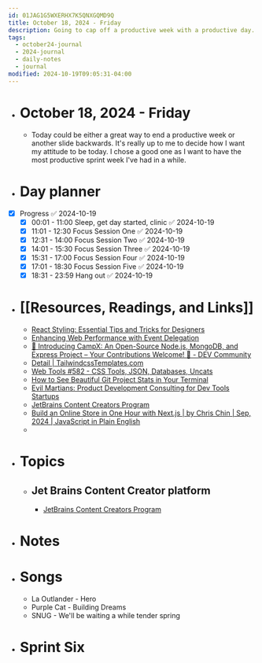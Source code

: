 ```yaml
---
id: 01JAG1G5WXERHX7K5QNXGQMD9Q
title: October 18, 2024 - Friday
description: Going to cap off a productive week with a productive day.
tags:
  - october24-journal
  - 2024-journal
  - daily-notes
  - journal
modified: 2024-10-19T09:05:31-04:00
---
```

- # October 18, 2024 - Friday
	- Today could be either a great way to end a productive week or another slide backwards. It's really up to me to decide how I want my attitude to be today. I chose a good one as I want to have the most productive sprint week I've had in a while.

- # Day planner
- [x] Progress ✅ 2024-10-19
	- [x] 00:01 - 11:00 Sleep, get day started, clinic ✅ 2024-10-19
	- [x] 11:01 - 12:30 Focus Session One ✅ 2024-10-19
	- [x] 12:31 - 14:00 Focus Session Two ✅ 2024-10-19
	- [x] 14:01 - 15:30 Focus Session Three ✅ 2024-10-19
	- [x] 15:31 - 17:00 Focus Session Four ✅ 2024-10-19
	- [x] 17:01 - 18:30 Focus Session Five ✅ 2024-10-19
	- [x] 18:31 - 23:59 Hang out ✅ 2024-10-19

- # [[Resources, Readings, and Links]]
	- [React Styling: Essential Tips and Tricks for Designers](https://www.syncfusion.com/blogs/post/react-styling-tips-tricks?ref=dailydev)
	- [Enhancing Web Performance with Event Delegation](https://blog.openreplay.com/enhancing-web-performance-with-event-delegation/?ref=dailydev)
	- [🚀 Introducing CampX: An Open-Source Node.js, MongoDB, and Express Project – Your Contributions Welcome! 🌟 - DEV Community](https://dev.to/vignesh_j/introducing-campx-an-open-source-nodejs-mongodb-and-express-project-your-contributions-welcome-25p9?ref=dailydev)
	- [Detail | TailwindcssTemplates.com](https://nextjs-templates.com/products/desgy-solution---free-nextjs-template?ref=dailydev)
	- [Web Tools #582 - CSS Tools, JSON, Databases, Uncats](https://mailchi.mp/webtoolsweekly/web-tools-582?ref=dailydev)
	- [How to See Beautiful Git Project Stats in Your Terminal](https://www.howtogeek.com/how-to-see-beautiful-git-project-stats-in-your-terminal/?ref=dailydev)
	- [Evil Martians: Product Development Consulting for Dev Tools Startups](https://evilmartians.com/devtools?utm_source=postcss&utm_campaign=devtools-button&utm_medium=github)
	- [JetBrains Content Creators Program](https://www.jetbrains.com/community/content-creators/)
	- [Build an Online Store in One Hour with Next.js | by Chris Chin | Sep, 2024 | JavaScript in Plain English](https://javascript.plainenglish.io/build-an-online-store-in-one-hour-with-next-js-bf4e52f2c594)
	- 

- # Topics
	- ## Jet Brains Content Creator platform
		- [JetBrains Content Creators Program](https://www.jetbrains.com/community/content-creators/)

- # Notes

- # Songs
	- La Outlander - Hero
	- Purple Cat - Building Dreams
	- SNUG - We'll be waiting a while tender spring

- # Sprint Six